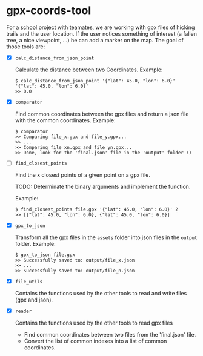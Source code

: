 # gpx-coords-tool

For a [school project](https://github.com/projetDansLaMontagne) with teamates, we are working with gpx files of hicking trails and the user location. If the user notices something of interest (a fallen tree, a nice viewpoint, ...) he can add a marker on the map. The goal of those tools are:

- [x] `calc_distance_from_json_point`

  Calculate the distance between two Coordinates.
  Example:
  ```
  $ calc_distance_from_json_point '{"lat": 45.0, "lon": 6.0}' '{"lat": 45.0, "lon": 6.0}'
  >> 0.0
  ```

- [x] `comparator`

  Find common coordinates between the gpx files and return a json file with the common coordinates.
    Example:
    ```
    $ comparator
    >> Comparing file_x.gpx and file_y.gpx...
    >> ...
    >> Comparing file_xn.gpx and file_yn.gpx...
    >> Done, look for the 'final.json' file in the 'output' folder :)
    ```

- [ ] `find_closest_points`

  Find the x closest points of a given point on a gpx file.
  
  TODO: Determinate the binary arguments and implement the function.

  Example:
  ```
  $ find_closest_points file.gpx '{"lat": 45.0, "lon": 6.0}' 2
  >> [{"lat": 45.0, "lon": 6.0}, {"lat": 45.0, "lon": 6.0}]
  ```
  
- [x] `gpx_to_json`

    Transform all the gpx files in the `assets` folder into json files in the `output` folder.
    Example:
    ```
    $ gpx_to_json file.gpx
    >> Successfully saved to: output/file_x.json
    >> ...
    >> Successfully saved to: output/file_n.json
    ```

- [x] `file_utils`

    Contains the functions used by the other tools to read and write files (gpx and json).

- [x] `reader`

    Contains the functions used by the other tools to read gpx files
  - Find common coordinates between two files from the 'final.json' file.
  - Convert the list of common indexes into a list of common coordinates.
